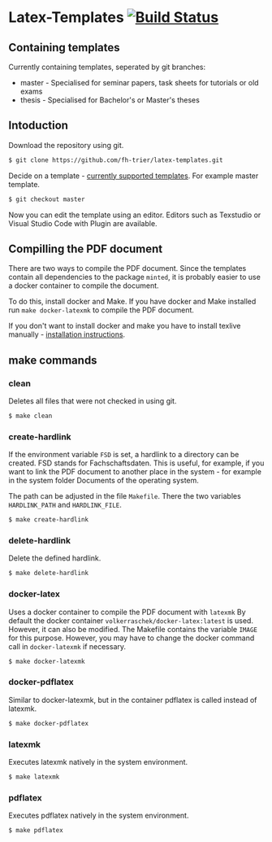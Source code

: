 # Latex-Templates [![Build Status](https://travis-ci.com/fh-trier/latex-templates.svg?branch=thesis)](https://travis-ci.com/fh-trier/latex-templates)

## Containing templates
Currently containing templates, seperated by git branches:
* master - Specialised for seminar papers, task sheets for tutorials or old exams
* thesis - Specialised for Bachelor's or Master's theses

## Intoduction
Download the repository using git.
```bash
$ git clone https://github.com/fh-trier/latex-templates.git
```

Decide on a template - [currently supported templates](https://github.com/fh-trier/latex-templates#containing-templates). For example master template.

```bash
$ git checkout master
```

Now you can edit the template using an editor. Editors such as Texstudio or Visual Studio Code with Plugin are available.

## Compilling the PDF document
There are two ways to compile the PDF document. Since the templates contain all dependencies to the package `minted`, it is probably easier to use a docker container to compile the document.

To do this, install docker and Make. If you have docker and Make installed run `make docker-latexmk` to compile the PDF document.

If you don't want to install docker and make you have to install texlive manually - [installation instructions](https://www.tug.org/texlive/).

## make commands

### clean
Deletes all files that were not checked in using git.

```bash
$ make clean
```

### create-hardlink
If the environment variable `FSD` is set, a hardlink to a directory can be created. FSD stands for Fachschaftsdaten. This is useful, for example, if you want to link the PDF document to another place in the system - for example in the system folder Documents of the operating system.

The path can be adjusted in the file `Makefile`. There the two variables `HARDLINK_PATH` and `HARDLINK_FILE`.

```bash
$ make create-hardlink
```

### delete-hardlink
Delete the defined hardlink.

```bash
$ make delete-hardlink
```

### docker-latex
Uses a docker container to compile the PDF document with `latexmk` By default the docker container `volkerraschek/docker-latex:latest` is used. However, it can also be modified. The Makefile contains the variable `IMAGE` for this purpose. However, you may have to change the docker command call in `docker-latexmk` if necessary.

```bash
$ make docker-latexmk
```

### docker-pdflatex
Similar to docker-latexmk, but in the container pdflatex is called instead of latexmk.

```bash
$ make docker-pdflatex
```

### latexmk
Executes latexmk natively in the system environment.

```bash
$ make latexmk
```

### pdflatex
Executes pdflatex natively in the system environment.

```bash
$ make pdflatex
```
